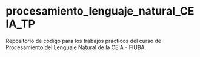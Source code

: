 # procesamiento_lenguaje_natural_CEIA_TP
Repositorio de código para los trabajos prácticos del curso de Procesamiento del Lenguaje Natural de la CEIA - FIUBA.
